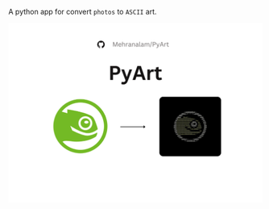 A python app for convert `photos` to `ASCII` art.

![caption](https://raw.githubusercontent.com/Mehranalam/PyArt/main/Javton%20(4).png)
